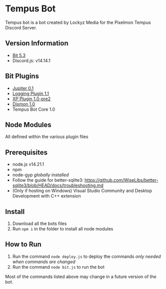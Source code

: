 # Tempus Bot
Tempus bot is a bot created by Lockyz Media for the Pixelmon Tempus Discord Server.

## Version Information
- [Bit 5.3](https://github.com/Lockyz-Media/bit)
- Discord.js: v14.14.1

## Bit Plugins
- [Jupiter 0.1](https://github.com/Bit-Plugins/Jupiter)
- [Logging Plugin 1.1](https://github.com/Bit-Plugins/logging-plugin)
- [XP Plugin 1.0-pre2](https://github.com/Bit-Plugins/XP-Plugin)
- [Dismon 1.0](https://github.com/Bit-Plugins/Dismon)
- Tempus Bot Core 1.0

## Node Modules
All defined within the various plugin files

## Prerequisites
- node.js v14.21.1
- npm
- node-gyp *globally installed*
- Follow the guide for better-sqlite3: https://github.com/WiseLibs/better-sqlite3/blob/HEAD/docs/troubleshooting.md
- (Only if hosting on Windows) Visual Studio Community and Desktop Development with C++ extension

## Install
1. Download all the bots files
2. Run `npm i` in the folder to install all node modules

## How to Run
1. Run the command `node deploy.js` to deploy the commands *only needed when commands are changed*
2. Run the command `node bit.js` to run the bot

Most of the commands listed above may change in a future version of the bot.